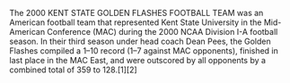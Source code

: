 The 2000 KENT STATE GOLDEN FLASHES FOOTBALL TEAM was an American football team that represented Kent State University in the Mid-American Conference (MAC) during the 2000 NCAA Division I-A football season. In their third season under head coach Dean Pees, the Golden Flashes compiled a 1–10 record (1–7 against MAC opponents), finished in last place in the MAC East, and were outscored by all opponents by a combined total of 359 to 128.[1][2]
